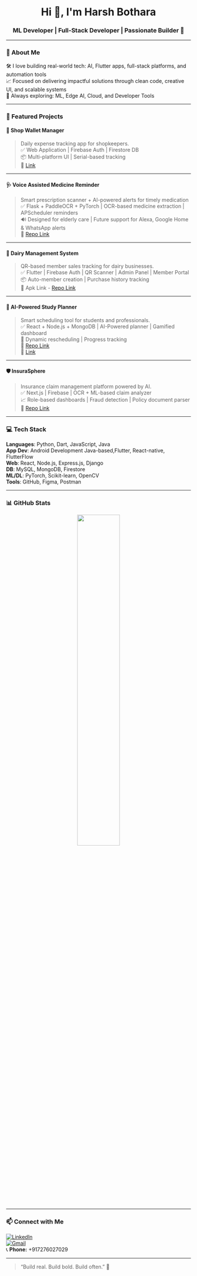 <h1 align="center">Hi 👋, I'm Harsh Bothara</h1>
<h3 align="center">ML Developer | Full-Stack Developer | Passionate Builder 🚀</h3>


---

### 🧠 About Me
  
🛠️ I love building real-world tech: AI, Flutter apps, full-stack platforms, and automation tools  
📈 Focused on delivering impactful solutions through clean code, creative UI, and scalable systems  
🌱 Always exploring: ML, Edge AI, Cloud, and Developer Tools  

---

### 🚀 Featured Projects

#### 🧾 Shop Wallet Manager  
> Daily expense tracking app for shopkeepers.  
✅ Web Application | Firebase Auth | Firestore DB  
📦 Multi-platform UI | Serial-based tracking   
🔗 [Link](https://shop-wallet-manager.vercel.app/)

---

#### 🩺 Voice Assisted Medicine Reminder  
> Smart prescription scanner + AI-powered alerts for timely medication  
✅ Flask + PaddleOCR + PyTorch | OCR-based medicine extraction | APScheduler reminders  
🔊 Designed for elderly care | Future support for Alexa, Google Home & WhatsApp alerts    
🔗 [Repo Link](https://github.com/HarshBothara24/MediReminder)

---

#### 🐄 Dairy Management System  
> QR-based member sales tracking for dairy businesses.  
✅ Flutter | Firebase Auth | QR Scanner | Admin Panel | Member Portal
📦 Auto-member creation | Purchase history tracking  
🔗 Apk Link - [Repo Link](https://github.com/HarshBothara24/DairyManagementSystem)

---

#### 📅 AI-Powered Study Planner  
> Smart scheduling tool for students and professionals.  
✅ React + Node.js + MongoDB | AI-Powered planner | Gamified dashboard  
🧠 Dynamic rescheduling | Progress tracking     
🔗 [Repo Link](https://github.com/HarshBothara24/AiPowered-StudyPlanner)  
🔗 [Link](https://ai-powered-study-planner-oe4f.vercel.app/)

---

#### 🛡️ InsuraSphere  
> Insurance claim management platform powered by AI.  
✅ Next.js | Firebase | OCR + ML-based claim analyzer  
📈 Role-based dashboards | Fraud detection | Policy document parser    
🔗 [Repo Link](https://github.com/HarshBothara24/InsuraSphere)


---

### 💻 Tech Stack

**Languages**: Python, Dart, JavaScript, Java  
**App Dev**: Android Development Java-based,Flutter, React-native, FlutterFlow  
**Web**: React, Node.js, Express.js, Django  
**DB**: MySQL, MongoDB, Firestore  
**ML/DL**: PyTorch, Scikit-learn, OpenCV  
**Tools**: GitHub, Figma, Postman

---

### 📊 GitHub Stats

<p align="center">
  <img src="https://github-readme-stats.vercel.app/api?username=HarshBothara24&show_icons=true&theme=tokyonight" width="48%">
</p>

---

### 📫 Connect with Me

[![LinkedIn](https://img.shields.io/badge/-LinkedIn-0077B5?style=flat&logo=linkedin&logoColor=white)](https://www.linkedin.com/in/harshbothara24/)  
[![Gmail](https://img.shields.io/badge/-harshbothara24%40gmail.com-D14836?style=flat&logo=gmail&logoColor=white)](mailto:harshbothara24@gmail.com)  
📞 **Phone:** +917276027029  

---

> “Build real. Build bold. Build often.” 🚀
